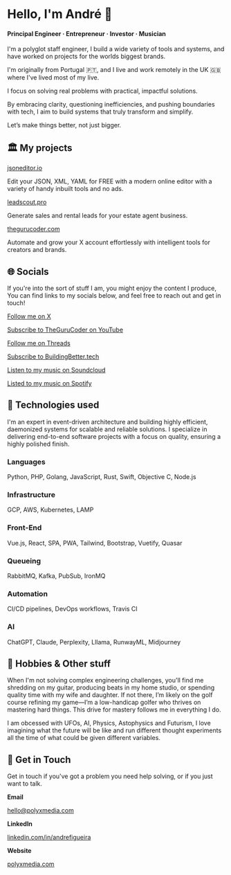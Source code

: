 # Hello, I'm André 👋
#### Principal Engineer · Entrepreneur · Investor · Musician 

I'm a polyglot staff engineer, I build a wide variety of tools and systems, and have worked on projects for the worlds biggest brands.

I'm originally from Portugal 🇵🇹, and I live and work remotely in the UK 🇬🇧 where I've lived most of my live.

I focus on solving real problems with practical, impactful solutions. 

By embracing clarity, questioning inefficiencies, and pushing boundaries with tech, I aim to build systems that truly transform and simplify. 

Let’s make things better, not just bigger.

## 🏛️ My projects

[jsoneditor.io](https://jsoneditor.io)

Edit your JSON, XML, YAML for FREE with a modern online editor with a variety of handy inbuilt tools and no ads.

[leadscout.pro](https://leadscout.pro)

Generate sales and rental leads for your estate agent business.

[thegurucoder.com](https://thegurucoder.com)

Automate and grow your X account effortlessly with intelligent tools for creators and brands.

## 🌐 Socials
If you're into the sort of stuff I am, you might enjoy the content I produce, You can find links to my socials below, and feel free to reach out and get in touch!

[Follow me on X](https://x.com/snozberryface)

[Subscribe to TheGuruCoder on YouTube](https://www.youtube.com/thegurucoder)

[Follow me on Threads](https://threads.com/snozberryface)

[Subscribe to BuildingBetter.tech](https://buildingbetter.tech)

[Listen to my music on Soundcloud](https://soundcloud.com/polyx-official)

[Listed to my music on Spotify](https://open.spotify.com/artist/4PYOm2nq8O1vrnH6ej0Pnc)

## 📐 Technologies used
I'm an expert in event-driven architecture and building highly efficient, daemonized systems for scalable and reliable solutions. I specialize in delivering end-to-end software projects with a focus on quality, ensuring a highly polished finish.

### Languages
Python, PHP, Golang, JavaScript, Rust, Swift, Objective C, Node.js

### Infrastructure
GCP, AWS, Kubernetes, LAMP

### Front-End
Vue.js, React, SPA, PWA, Tailwind, Bootstrap, Vuetify, Quasar

### Queueing
RabbitMQ, Kafka, PubSub, IronMQ

### Automation
CI/CD pipelines, DevOps workflows, Travis CI

### AI
ChatGPT, Claude, Perplexity, Lllama, RunwayML, Midjourney

## 🎸 Hobbies & Other stuff

When I'm not solving complex engineering challenges, you'll find me shredding on my guitar, producing beats in my home studio, or spending quality time with my wife and daughter. If not there, I’m likely on the golf course refining my game—I’m a low-handicap golfer who thrives on mastering hard things. This drive for mastery follows me in everything I do.

I am obcessed with UFOs, AI, Physics, Astophysics and Futurism, I love imagining what the future will be like and run different thought experiments all the time of what could be given different variables.

## 📱 Get in Touch
Get in touch if you've got a problem you need help solving, or if you just want to talk.

**Email** 

[hello@polyxmedia.com](mailto:hello@polyxmedia.com)

**LinkedIn** 

[linkedin.com/in/andrefigueira](https://linkedin.com/in/andrefigueira)

**Website**

[polyxmedia.com](https://polyxmedia.com)
